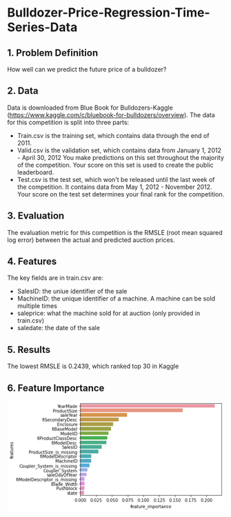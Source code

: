 # Bulldozer-Price-Regression-Time-Series-Data

## 1. Problem Definition
How well can we predict the future price of a bulldozer?

## 2. Data
Data is downloaded from Blue Book for Bulldozers-Kaggle (https://www.kaggle.com/c/bluebook-for-bulldozers/overview). The data for this competition is split into three parts:

* Train.csv is the training set, which contains data through the end of 2011.
* Valid.csv is the validation set, which contains data from January 1, 2012 - April 30, 2012 You make predictions on this set throughout the majority of the competition. Your score on this set is used to create the public leaderboard.
* Test.csv is the test set, which won't be released until the last week of the competition. It contains data from May 1, 2012 - November 2012. Your score on the test set determines your final rank for the competition.

## 3. Evaluation
The evaluation metric for this competition is the RMSLE (root mean squared log error) between the actual and predicted auction prices.

## 4. Features
The key fields are in train.csv are:

* SalesID: the uniue identifier of the sale
* MachineID: the unique identifier of a machine. A machine can be sold multiple times
* saleprice: what the machine sold for at auction (only provided in train.csv)
* saledate: the date of the sale

## 5. Results
The lowest RMSLE is 0.2439, which ranked top 30 in Kaggle

## 6. Feature Importance
<img src="img/Feature_Importance.png">